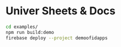 # Univer Sheets & Docs

```sh
cd examples/
npm run build:demo
firebase deploy --project demoofidapps
```
